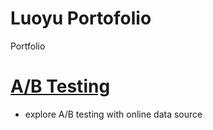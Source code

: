 
# Luoyu Portofolio
Portfolio

# [A/B Testing](https://github.com/luoyu-shen/A-B-Testing)
* explore A/B testing with online data source 
